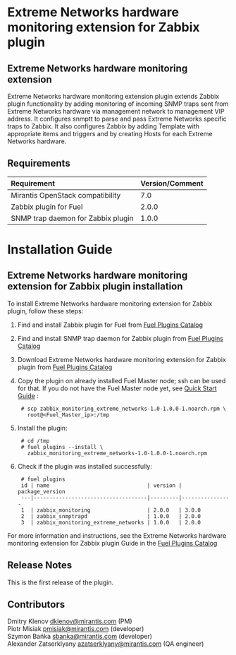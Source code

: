 Extreme Networks hardware monitoring extension for Zabbix plugin
================================================================

Extreme Networks hardware monitoring extension
----------------------------------------------

Extreme Networks hardware monitoring extension plugin extends Zabbix plugin
functionality by adding monitoring of incoming SNMP traps sent from Extreme
Networks hardware via management network to management VIP address.
It configures snmptt to parse and pass Extreme Networks specific traps to
Zabbix. It also configures Zabbix by adding Template with appropriate items
and triggers and by creating Hosts for each Extreme Networks hardware.

Requirements
------------

| Requirement                        | Version/Comment |
|:-----------------------------------|:----------------|
| Mirantis OpenStack compatibility   | 7.0             |
| Zabbix plugin for Fuel             | 2.0.0           |
| SNMP trap daemon for Zabbix plugin | 1.0.0           |

Installation Guide
==================

Extreme Networks hardware monitoring extension for Zabbix plugin installation
-----------------------------------------------------------------------------

To install Extreme Networks hardware monitoring extension for Zabbix plugin,
follow these steps:

1. Find and install Zabbix plugin for Fuel from
    [Fuel Plugins Catalog](https://software.mirantis.com/fuel-plugins)

2. Find and install SNMP trap daemon for Zabbix plugin from
    [Fuel Plugins Catalog](https://software.mirantis.com/fuel-plugins)

3. Download Extreme Networks hardware monitoring extension for Zabbix plugin
    from [Fuel Plugins Catalog](https://software.mirantis.com/fuel-plugins)

4. Copy the plugin on already installed Fuel Master node; ssh can be used for
    that. If you do not have the Fuel Master node yet, see
    [Quick Start Guide](https://software.mirantis.com/quick-start/) :

        # scp zabbix_monitoring_extreme_networks-1.0-1.0.0-1.noarch.rpm \
          root@<Fuel_Master_ip>:/tmp

5. Install the plugin:

        # cd /tmp
        # fuel plugins --install \
          zabbix_monitoring_extreme_networks-1.0-1.0.0-1.noarch.rpm

6. Check if the plugin was installed successfully:

        # fuel plugins
        id | name                               | version | package_version
        ---|------------------------------------|---------|----------------
        1  | zabbix_monitoring                  | 2.0.0   | 3.0.0
        2  | zabbix_snmptrapd                   | 1.0.0   | 2.0.0
        3  | zabbix_monitoring_extreme_networks | 1.0.0   | 2.0.0

For more information and instructions, see the Extreme Networks hardware
monitoring extension for Zabbix plugin Guide in the
[Fuel Plugins Catalog](https://software.mirantis.com/fuel-plugins)

Release Notes
-------------

This is the first release of the plugin.

Contributors
------------

Dmitry Klenov <dklenov@mirantis.com> (PM)  
Piotr Misiak <pmisiak@mirantis.com> (developer)  
Szymon Bańka <sbanka@mirantis.com> (developer)  
Alexander Zatserklyany <azatserklyany@mirantis.com> (QA engineer)  
